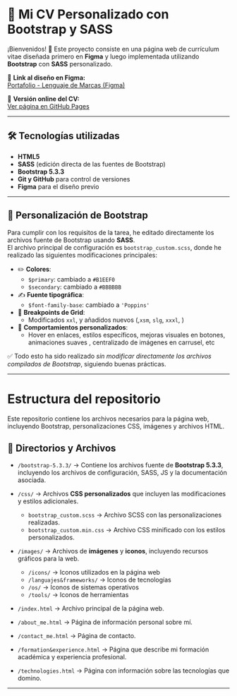 # 📄 Mi CV Personalizado con Bootstrap y SASS

¡Bienvenidos! 🚀 Este proyecto consiste en una página web de currículum vitae diseñada primero en **Figma** y luego implementada utilizando **Bootstrap** con **SASS** personalizado.

🔗 **Link al diseño en Figma:**  
[Portafolio - Lenguaje de Marcas (Figma)](https://www.figma.com/design/oY4J4FqHy4awXPAUsUwjZ5/Portafolio---Lenguaje-de-Marcas?node-id=57-18&t=vOVg97QMgzeb5SnM-1)

🔗 **Versión online del CV:**  
[Ver página en GitHub Pages](https://oscarfhdev.github.io/)  

---

## 🛠 Tecnologías utilizadas

- **HTML5**  
- **SASS** (edición directa de las fuentes de Bootstrap)  
- **Bootstrap 5.3.3**  
- **Git y GitHub** para control de versiones  
- **Figma** para el diseño previo
  
---

## 🎨 Personalización de Bootstrap

Para cumplir con los requisitos de la tarea, he editado directamente los archivos fuente de Bootstrap usando **SASS**.  
El archivo principal de configuración es `bootstrap_custom.scss`, donde he realizado las siguientes modificaciones principales:

- ✏️ **Colores**:  
  - `$primary`: cambiado a `#B1EEF0`
  - `$secondary`: cambiado a `#BBBBBB`
- ✍️ **Fuente tipográfica**:  
  - `$font-family-base`: cambiado a `'Poppins'` 
- 📱 **Breakpoints de Grid**:  
  - Modificados `xxl`,  y añadidos nuevos (,`xsm`, `slg`, `xxxl`, )
- 🎯 **Comportamientos personalizados**:  
  - Hover en enlaces, estilos específicos, mejoras visuales en botones, animaciones suaves , centralizado de imágenes en carrusel, etc

✅ Todo esto ha sido realizado *sin modificar directamente los archivos compilados de Bootstrap*, siguiendo buenas prácticas.

---

# Estructura del repositorio

Este repositorio contiene los archivos necesarios para la página web, incluyendo Bootstrap, personalizaciones CSS, imágenes y archivos HTML.

## 📂 Directorios y Archivos

- `/bootstrap-5.3.3/` → Contiene los archivos fuente de **Bootstrap 5.3.3**, incluyendo los archivos de configuración, SASS, JS y la documentación asociada.

- `/css/` → Archivos **CSS personalizados** que incluyen las modificaciones y estilos adicionales.

  - `bootstrap_custom.scss` → Archivo SCSS con las personalizaciones realizadas.
  - `bootstrap_custom.min.css` → Archivo CSS minificado con los estilos personalizados.


- `/images/` → Archivos de **imágenes** y **iconos**, incluyendo recursos gráficos para la web.
  - `/icons/` → Iconos utilizados en la página web
  - `/languajes&frameworks/` → Iconos de tecnologías
  - `/os/` → Iconos de sistemas operativos
  - `/tools/` → Iconos de herramientas

- `/index.html` → Archivo principal de la página web.

- `/about_me.html` → Página de información personal sobre mí.

- `/contact_me.html` → Página de contacto.

- `/formation&experience.html` → Página que describe mi formación académica y experiencia profesional.

- `/technologies.html` → Página con información sobre las tecnologías que domino.

---
